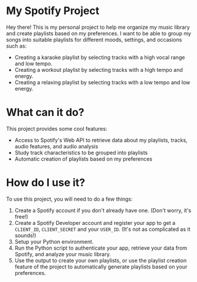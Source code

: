 # My Spotify Project

Hey there! This is my personal project to help me organize my music library and create playlists based on my preferences. I want to be able to group my songs into suitable playlists for different moods, settings, and occasions such as:

* Creating a karaoke playlist by selecting tracks with a high vocal range and low tempo.
* Creating a workout playlist by selecting tracks with a high tempo and energy.
* Creating a relaxing playlist by selecting tracks with a low tempo and low energy.

# What can it do?

This project provides some cool features:

* Access to Spotify's Web API to retrieve data about my playlists, tracks, audio features, and audio analysis
* Study track characteristics to be grouped into playlists
* Automatic creation of playlists based on my preferences

# How do I use it?

To use this project, you will need to do a few things:

1. Create a Spotify account if you don't already have one. (Don't worry, it's free!)
2. Create a Spotify Developer account and register your app to get a `CLIENT_ID`, `CLIENT_SECRET` and your `USER_ID`. (It's not as complicated as it sounds!)
3. Setup your Python environment.
4. Run the Python script to authenticate your app, retrieve your data from Spotify, and analyze your music library.
5. Use the output to create your own playlists, or use the playlist creation feature of the project to automatically generate playlists based on your preferences.